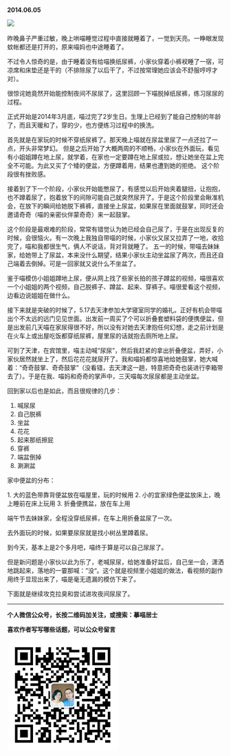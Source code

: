 **2014.06.05**

![](http://upload-images.jianshu.io/upload_images/51001-dd4dab121c4a3a4f.jpg?imageMogr2/auto-orient/strip%7CimageView2/2/w/1240)

昨晚鼻子严重过敏，晚上哄喵睡觉过程中直接就睡着了，一觉到天亮。一睁眼发现蚊帐都还是打开的，原来喵妈也中途睡着了。

不过令人惊奇的是，由于睡着没有给喵换纸尿裤，小家伙穿着小裤衩睡了一宿，可凉席和床垫还是干的（不排除尿了以后干了，不过按常理她应该会不舒服哼哼才对）。

很惊诧她竟然开始能控制夜间不尿尿了，这里回顾一下喵脱掉纸尿裤，练习尿尿的过程。

正式开始是2014年3月底，喵过完了2岁生日。生理上已经到了能自己控制的年龄了，而且天暖和了，穿的少，也方便练习过程中的换洗。

首先就是在家玩的时候不穿纸尿裤了。那天晚上喵就在尿盆里尿了一点还拉了一点，开头非常梦幻。
但是之后开始了大概两周的不顺畅，小家伙在外面玩，看见有小姐姐蹲在地上尿，就学着，在家也一定要蹲在地上尿或拉，想让她坐在盆上完全不可能。为此又买了个矮的便盆，方便蹲着用，结果也遭到她的拒绝。
这个阶段很有挫败感。

接着到了下一个阶段，小家伙开始能憋尿了，有感觉以后开始夹着腿扭，让抱抱，也不蹲着尿了，抱着放下的间隙可能自己就突然尿开了。于是这个阶段里会瞅准机会，在放下的瞬间给她脱下裤裤，直接坐上尿盆，如果尿在里面就鼓掌，同时还会邀请奇奇（喵的亲密伙伴蒙奇奇）来一起鼓掌。

这个阶段是最艰难的阶段，常常有错觉认为她已经会自己尿了，于是在出现反复的时候，会很恼火。有一次晚上我独自带喵的时候，小家伙又尿又拉弄了一地，收拾完了，喵和我都很生气，俩人不说话，背对背就睡了。
五一的时候，带喵去妹妹家，给她带上了尿盆，本来没什么期望，结果小家伙主动坐盆尿了两次，而且还自己端着去倒掉。可是一回家就又说什么不坐盆了。

鉴于喵模仿小姐姐蹲地上尿，便从网上找了些家长拍的孩子蹲盆的视频，喵很喜欢一个小姐姐的两个视频，自己脱裤子、蹲盆、起来、穿裤子。喵很爱看这个视频，边看边说姐姐在做什么。

接下来就是突破的时候了，5.17去天津参加大学寝室同学的婚礼。正好有机会带喵出个不太远的远门见见世面。出发前一周买了个可以折叠套塑料袋的便携便盆，但是出发前几天喵在家尿得很不好，所以没有对她去天津抱任何幻想，走之前计划是在火车上或出屋吃饭都穿纸尿裤，屋里尿的话就抱去厕所地上尿。

可到了天津，在宾馆里，喵主动喊“尿尿”，然后我赶紧的拿出折叠便盆，弄好，小家伙居然就坐上了，然后花花花就尿开了。我和喵妈都惊喜地给她鼓掌，她大喊着：“奇奇鼓掌、奇奇鼓掌”（没看错，去天津这一趟，特意把奇奇也装进行李箱带去了）。于是在我、喵妈和奇奇的掌声中，三天喵每次尿尿都是主动坐盆。

回到家以后也是如此，而且很规律的几步：

1. 喊尿尿
2. 自己脱裤
3. 坐盆
4. 花花
5. 起来那纸擦屁
6. 穿裤
7. 端盆倒掉
8. 涮涮盆

家中便盆的分布：

1. 大的蓝色带靠背便盆放在喵屋里，玩的时候用
2. 小的宜家绿色便盆放床上，晚上睡前在床上玩用
3. 折叠便携盆，放在车上用

端午节去妹妹家，全程没穿纸尿裤，在车上用折叠盆尿了一次。

去外面玩的时候，如果要尿尿就是找小树丛里蹲着尿。

到今天，基本上是2个多月吧，喵终于算是可以自己尿尿了。

但是新问题是小家伙以此为乐了，老喊尿尿，给她准备好盆后，自己坐一会，潇洒地跳起来，落地的一霎那喊：”没“。这个就是视频里小姐姐的做法，看视频的副作用终于显现出来了，喵是毫无遗漏的模仿下来了。

下面就是继续攻克拉臭和尝试进攻夜间尿尿了。

***


**个人微信公众号，长按二维码加关注，或搜索：摹喵居士**

**喜欢作者写写哪些话题，可以公众号留言**

![](https://github.com/jiluofu/jiluofu.github.com/raw/master/momiaojushi/static/qrcode.jpg)